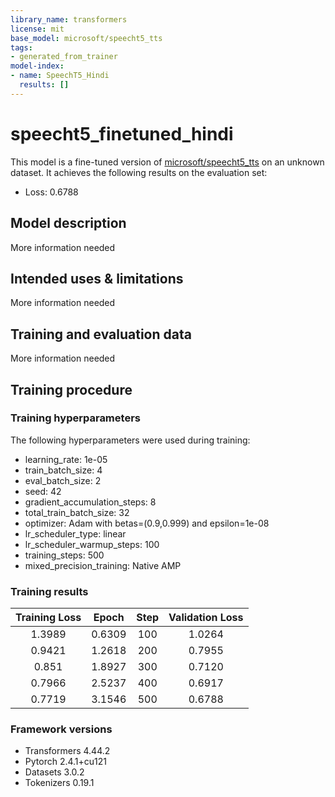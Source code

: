 ```yaml
---
library_name: transformers
license: mit
base_model: microsoft/speecht5_tts
tags:
- generated_from_trainer
model-index:
- name: SpeechT5_Hindi
  results: []
---
```


<!-- This model card has been generated automatically according to the information the Trainer had access to. You
should probably proofread and complete it, then remove this comment. -->

# speecht5_finetuned_hindi

This model is a fine-tuned version of [microsoft/speecht5_tts](https://huggingface.co/microsoft/speecht5_tts) on an unknown dataset.
It achieves the following results on the evaluation set:
- Loss: 0.6788

## Model description

More information needed

## Intended uses & limitations

More information needed

## Training and evaluation data

More information needed

## Training procedure

### Training hyperparameters

The following hyperparameters were used during training:
- learning_rate: 1e-05
- train_batch_size: 4
- eval_batch_size: 2
- seed: 42
- gradient_accumulation_steps: 8
- total_train_batch_size: 32
- optimizer: Adam with betas=(0.9,0.999) and epsilon=1e-08
- lr_scheduler_type: linear
- lr_scheduler_warmup_steps: 100
- training_steps: 500
- mixed_precision_training: Native AMP

### Training results

| Training Loss | Epoch  | Step | Validation Loss |
|:-------------:|:------:|:----:|:---------------:|
| 1.3989        | 0.6309 | 100  | 1.0264          |
| 0.9421        | 1.2618 | 200  | 0.7955          |
| 0.851         | 1.8927 | 300  | 0.7120          |
| 0.7966        | 2.5237 | 400  | 0.6917          |
| 0.7719        | 3.1546 | 500  | 0.6788          |


### Framework versions

- Transformers 4.44.2
- Pytorch 2.4.1+cu121
- Datasets 3.0.2
- Tokenizers 0.19.1
